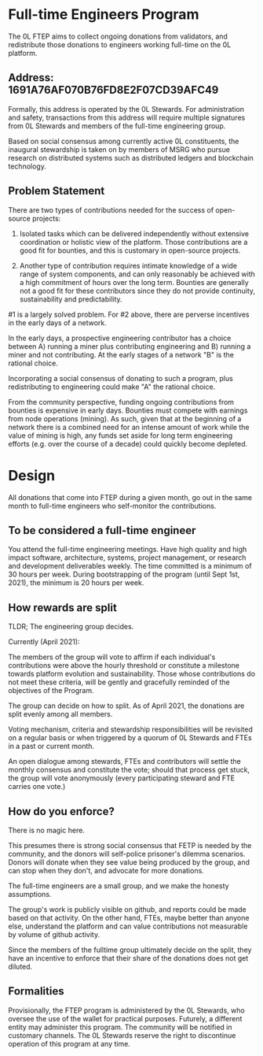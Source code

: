 # Full-time Engineers Program

The 0L FTEP aims to collect ongoing donations from validators, and redistribute those donations to engineers working full-time on the 0L platform.

## Address: 1691A76AF070B76FD8E2F07CD39AFC49

Formally, this address is operated by the 0L Stewards. For administration and safety, transactions from this address will require multiple signatures from 0L Stewards and members of the full-time engineering group.

Based on social consensus among currently active 0L constituents, the inaugural stewardship is taken on by members of MSRG who pursue research on distributed systems such as distributed ledgers and blockchain technology.

## Problem Statement

There are two types of contributions needed for the success of open-source projects:

1. Isolated tasks which can be delivered independently without extensive coordination or holistic view of the platform. Those contributions are a good fit for bounties, and this is customary in open-source projects.

2. Another type of contribution requires intimate knowledge of a wide range of system components, and can only reasonably be achieved with a high commitment of hours over the long term. Bounties are generally not a good fit for these contributors since they do not provide continuity, sustainability and predictability. 

#1 is a largely solved problem. For #2 above, there are perverse incentives in the early days of a network.

In the early days, a prospective engineering contributor has a choice between A) running a miner plus contributing engineering and B) running a miner and not contributing. At the early stages of a network "B" is the rational choice. 

Incorporating a social consensus of donating to such a program, plus redistributing to engineering could make "A" the rational choice.

From the community perspective, funding ongoing contributions from bounties is expensive in early days. Bounties must compete with earnings from node operations (mining). As such, given that at the beginning of a network there is a combined need for an intense amount of work while the value of mining is high, any funds set aside for long term engineering efforts (e.g. over the course of a decade) could quickly become depleted.

# Design

All donations that come into FTEP during a given month, go out in the same month to full-time engineers who self-monitor the contributions.


## To be considered a full-time engineer
You attend the full-time engineering meetings.
Have high quality and high impact software, architecture, systems, project management, or research and development deliverables weekly.
The time committed is a minimum of 30 hours per week.
During bootstrapping of the program (until Sept 1st, 2021), the minimum is 20 hours per week.

## How rewards are split

TLDR; The engineering group decides.

Currently (April 2021):

The members of the group will vote to affirm if each individual's contributions were above the hourly threshold or constitute a milestone towards platform evolution and sustainability. Those whose contributions do not meet these criteria, will be gently and gracefully reminded of the objectives of the Program.

The group can decide on how to split. As of April 2021, the donations are split evenly among all members. 

Voting mechanism, criteria and stewardship responsibilities will be revisited on a regular basis or when triggered by a quorum of 0L Stewards and FTEs in a past or current month.

An open dialogue among stewards, FTEs and contributors will settle the monthly consensus and constitute the vote; should that process get stuck, the group will vote anonymously (every participating steward and FTE carries one vote.)

## How do you enforce?

There is no magic here. 

This presumes there is strong social consensus that FETP is needed by the community, and the donors will self-police prisoner's dilemma scenarios. Donors will donate when they see value being produced by the group, and can stop when they don't, and advocate for more donations. 

The full-time engineers are a small group, and we make the honesty assumptions. 

The group's work is publicly visible on github, and reports could be made based on that activity. On the other hand, FTEs, maybe better than anyone else, understand the platform and can value contributions not measurable by volume of github activity.

Since the members of the fulltime group ultimately decide on the split, they have an incentive to enforce that their share of the donations does not get diluted.


## Formalities
Provisionally, the FTEP program is administered by the 0L Stewards, who oversee the use of the wallet for practical purposes. Futurely, a different entity may administer this program. The community will be notified in customary channels. The 0L Stewards reserve the right to discontinue operation of this program at any time.
